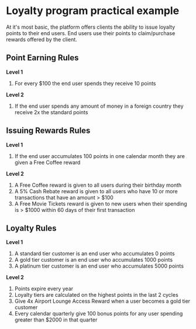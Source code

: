 # Loyalty program practical example

At it's most basic, the platform offers clients the ability to issue loyalty points to their end users.
End users use their points to claim/purchase rewards offered by the client.

## Point Earning Rules

**Level 1**

1. For every $100 the end user spends they receive 10 points

**Level 2**

1. If the end user spends any amount of money in a foreign country they receive 2x the standard points

## Issuing Rewards Rules

**Level 1**

1. If the end user accumulates 100 points in one calendar month they are given a Free Coffee reward

**Level 2**

1. A Free Coffee reward is given to all users during their birthday month
2. A 5% Cash Rebate reward is given to all users who have 10 or more transactions that have an amount > $100
3. A Free Movie Tickets reward is given to new users when their spending is > $1000 within 60 days of their first transaction

## Loyalty Rules

**Level 1**

1. A standard tier customer is an end user who accumulates 0 points
2. A gold tier customer is an end user who accumulates 1000 points
3. A platinum tier customer is an end user who accumulates 5000 points

**Level 2**

1. Points expire every year
2. Loyalty tiers are calculated on the highest points in the last 2 cycles
2. Give 4x Airport Lounge Access Reward when a user becomes a gold tier customer
3. Every calendar quarterly give 100 bonus points for any user spending greater than $2000 in that quarter

